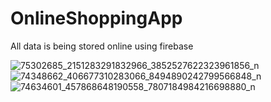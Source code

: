 # OnlineShoppingApp
All data is being stored online using firebase

![75302685_2151283291832966_3852527622323961856_n](https://user-images.githubusercontent.com/46280184/68606982-8a9fcf00-04a7-11ea-9a0f-2384cb193d97.jpg)
![74348662_406677310283066_8494890242799566848_n](https://user-images.githubusercontent.com/46280184/68606987-8c699280-04a7-11ea-9b20-ac4a88d3fabc.jpg)
![74634601_457868648190558_7807184984216698880_n](https://user-images.githubusercontent.com/46280184/68606991-8ecbec80-04a7-11ea-8be1-7268de958826.jpg)
